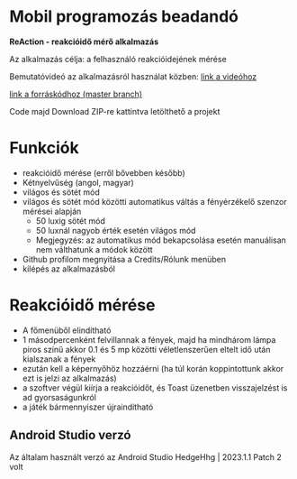 # Mobil programozás beadandó
  
**ReAction - reakcióidő mérő alkalmazás**

Az alkalmazás célja: a felhasználó reakcióidejének mérése

Bemutatóvideó az alkalmazásról használat közben: 
[link a videóhoz](https://www.youtube.com/watch?v=OydSBuQ9D5k)

[link a forráskódhoz (master branch)](https://github.com/tamasregenye/mobilprog_beadando/tree/master)

Code majd Download ZIP-re kattintva letölthető a projekt

  
# Funkciók
- reakcióidő mérése (erről bővebben később)
- Kétnyelvűség (angol, magyar)
- világos és sötét mód
- világos és sötét mód közötti automatikus váltás a fényérzékelő szenzor mérései alapján
    - 50 luxig sötét mód
    - 50 luxnál nagyob érték esetén világos mód
    - Megjegyzés: az automatikus mód bekapcsolása esetén manuálisan nem válthatunk a módok között
- Github profilom megnyitása a Credits/Rólunk menüben
- kilépés az alkalmazásból

# Reakcióidő mérése
- A főmenüből elindítható
- 1 másodpercenként felvillannak a fények, majd ha mindhárom lámpa piros színű akkor 0.1 és 5 mp közötti véletlenszerűen eltelt idő után kialszanak a fények
- ezután kell a képernyőhöz hozzáérni (ha túl korán koppintottunk akkor ezt is jelzi az alkalmazás)
- a szoftver végül kiírja a reakcióidőt, és Toast üzenetben visszajelzést is ad gyorsaságunkról
- a játék bármennyiszer újraindítható

## Android Studio verzó
Az általam használt verzó az Android Studio HedgeHhg | 2023.1.1 Patch 2 volt
